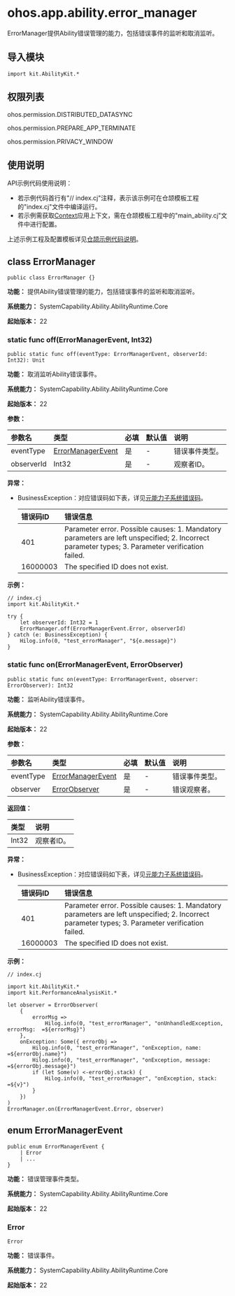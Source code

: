 # ohos.app.ability.error_manager

ErrorManager提供Ability错误管理的能力，包括错误事件的监听和取消监听。

## 导入模块

```cangjie
import kit.AbilityKit.*
```

## 权限列表

ohos.permission.DISTRIBUTED_DATASYNC

ohos.permission.PREPARE_APP_TERMINATE

ohos.permission.PRIVACY_WINDOW

## 使用说明

API示例代码使用说明：

- 若示例代码首行有"// index.cj"注释，表示该示例可在仓颉模板工程的"index.cj"文件中编译运行。
- 若示例需获取[Context](./cj-apis-app-ability-ui_ability.md#class-context)应用上下文，需在仓颉模板工程中的"main_ability.cj"文件中进行配置。

上述示例工程及配置模板详见[仓颉示例代码说明](../cj-development-intro.md#仓颉示例代码说明)。

## class ErrorManager

```cangjie
public class ErrorManager {}
```

**功能：** 提供Ability错误管理的能力，包括错误事件的监听和取消监听。

**系统能力：** SystemCapability.Ability.AbilityRuntime.Core

**起始版本：** 22

### static func off(ErrorManagerEvent, Int32)

```cangjie
public static func off(eventType: ErrorManagerEvent, observerId: Int32): Unit
```

**功能：** 取消监听Ability错误事件。

**系统能力：** SystemCapability.Ability.AbilityRuntime.Core

**起始版本：** 22

**参数：**

|参数名|类型|必填|默认值|说明|
|:---|:---|:---|:---|:---|
|eventType|[ErrorManagerEvent](#enum-errormanagerevent)|是|-|错误事件类型。|
|observerId|Int32|是|-|观察者ID。|

**异常：**

- BusinessException：对应错误码如下表，详见[元能力子系统错误码](./cj-errorcode-ability.md)。

  | 错误码ID | 错误信息 |
  | :---- | :--- |
  | 401 | Parameter error. Possible causes: 1. Mandatory parameters are left unspecified; 2. Incorrect parameter types; 3. Parameter verification failed. |
  | 16000003 | The specified ID does not exist. |

**示例：**

<!-- compile -->

```cangjie
// index.cj
import kit.AbilityKit.*

try {
    let observerId: Int32 = 1
    ErrorManager.off(ErrorManagerEvent.Error, observerId)
} catch (e: BusinessException) {
    Hilog.info(0, "test_errorManager", "${e.message}")
}
```

### static func on(ErrorManagerEvent, ErrorObserver)

```cangjie
public static func on(eventType: ErrorManagerEvent, observer: ErrorObserver): Int32
```

**功能：** 监听Ability错误事件。

**系统能力：** SystemCapability.Ability.AbilityRuntime.Core

**起始版本：** 22

**参数：**

|参数名|类型|必填|默认值|说明|
|:---|:---|:---|:---|:---|
|eventType|[ErrorManagerEvent](#enum-errormanagerevent)|是|-|错误事件类型。|
|observer|[ErrorObserver](./cj-apis-application-error_observer.md#class-errorobserver)|是|-|错误观察者。|

**返回值：**

|类型|说明|
|:----|:----|
|Int32|观察者ID。|

**异常：**

- BusinessException：对应错误码如下表，详见[元能力子系统错误码](./cj-errorcode-ability.md)。

  | 错误码ID | 错误信息 |
  | :---- | :--- |
  | 401 | Parameter error. Possible causes: 1. Mandatory parameters are left unspecified; 2. Incorrect parameter types; 3. Parameter verification failed. |
  | 16000003 | The specified ID does not exist. |

**示例：**

<!-- compile -->

```cangjie
// index.cj

import kit.AbilityKit.*
import kit.PerformanceAnalysisKit.*

let observer = ErrorObserver(
    {
        errorMsg =>
            Hilog.info(0, "test_errorManager", "onUnhandledException, errorMsg:  =${errorMsg}")
    },
    onException: Some({ errorObj =>
        Hilog.info(0, "test_errorManager", "onException, name:   =${errorObj.name}")
        Hilog.info(0, "test_errorManager", "onException, message:   =${errorObj.message}")
        if (let Some(v) <-errorObj.stack) {
            Hilog.info(0, "test_errorManager", "onException, stack:    =${v}")
        }
    })
)
ErrorManager.on(ErrorManagerEvent.Error, observer)
```

## enum ErrorManagerEvent

```cangjie
public enum ErrorManagerEvent {
    | Error
    | ...
}
```

**功能：** 错误管理事件类型。

**系统能力：** SystemCapability.Ability.AbilityRuntime.Core

**起始版本：** 22

### Error

```cangjie
Error
```

**功能：** 错误事件。

**系统能力：** SystemCapability.Ability.AbilityRuntime.Core

**起始版本：** 22
